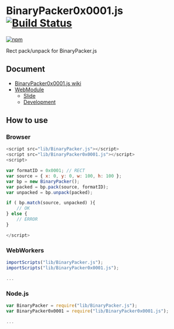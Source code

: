 # BinaryPacker0x0001.js [![Build Status](https://travis-ci.org/uupaa/BinaryPacker0x0001.js.png)](http://travis-ci.org/uupaa/BinaryPacker0x0001.js)

[![npm](https://nodei.co/npm/uupaa.binarypacker0x0001.js.png?downloads=true&stars=true)](https://nodei.co/npm/uupaa.binarypacker0x0001.js/)

Rect pack/unpack for BinaryPacker.js

## Document

- [BinaryPacker0x0001.js wiki](https://github.com/uupaa/BinaryPacker0x0001.js/wiki/BinaryPacker0x0001)
- [WebModule](https://github.com/uupaa/WebModule)
    - [Slide](http://uupaa.github.io/Slide/slide/WebModule/index.html)
    - [Development](https://github.com/uupaa/WebModule/wiki/Development)

## How to use

### Browser

```js
<script src="lib/BinaryPacker.js"></script>
<script src="lib/BinaryPacker0x0001.js"></script>
<script>

var formatID = 0x0001; // RECT
var source = { x: 0, y: 0, w: 100, h: 100 };
var bp = new BinaryPacker();
var packed = bp.pack(source, formatID);
var unpacked = bp.unpack(packed);

if ( bp.match(source, unpacked) ){
    // OK
} else {
    // ERROR
}

</script>
```

### WebWorkers

```js
importScripts("lib/BinaryPacker.js");
importScripts("lib/BinaryPacker0x0001.js");

...
```

### Node.js

```js
var BinaryPacker = require("lib/BinaryPacker.js");
var BinaryPacker0x0001 = require("lib/BinaryPacker0x0001.js");

...
```
